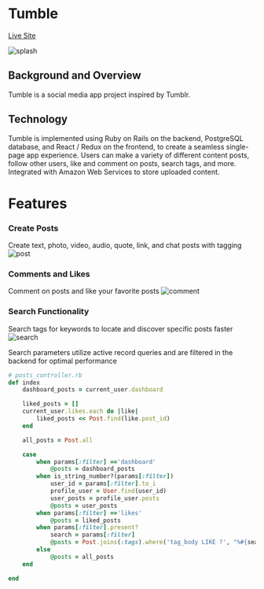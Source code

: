 # Tumble

[Live Site](https://tumble.herokuapp.com/)

![splash](https://media.giphy.com/media/WtaedWRJZBwm7vNaqz/giphy.gif)

## Background and Overview 
Tumble is a social media app project inspired by Tumblr.

## Technology
Tumble is implemented using Ruby on Rails on the backend, PostgreSQL database, and React / Redux on the frontend, to create a seamless single-page app experience. Users can make a variety of different content posts, follow other users, like and comment on posts, search tags, and more. Integrated with Amazon Web Services to store uploaded content.

# Features 
### Create Posts
Create text, photo, video, audio, quote, link, and chat posts with tagging
![post](https://media.giphy.com/media/h6Zz0nqNMXzHUpPvWa/giphy.gif)

### Comments and Likes 
Comment on posts and like your favorite posts
![comment](https://media.giphy.com/media/WOIMIYQgyJ2183TLid/giphy.gif)

### Search Functionality 
Search tags for keywords to locate and discover specific posts faster
![search]()

Search parameters utilize active record queries and are filtered in the backend for optimal performance
```ruby
# posts_controller.rb
def index
    dashboard_posts = current_user.dashboard

    liked_posts = []
    current_user.likes.each do |like|
        liked_posts << Post.find(like.post_id)
    end

    all_posts = Post.all

    case 
        when params[:filter] =='dashboard'
            @posts = dashboard_posts
        when is_string_number?(params[:filter])
            user_id = params[:filter].to_i
            profile_user = User.find(user_id)
            user_posts = profile_user.posts
            @posts = user_posts
        when params[:filter] =='likes'
            @posts = liked_posts
        when params[:filter].present?
            search = params[:filter]
            @posts = Post.joins(:tags).where('tag_body LIKE ?', "%#{search}%")
        else
            @posts = all_posts
    end

end
```

